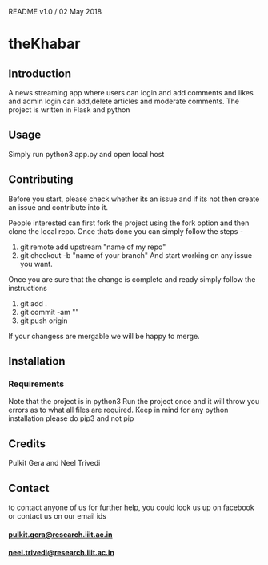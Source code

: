 README v1.0 / 02 May 2018

# theKhabar

## Introduction

A news streaming app where users can login and add comments and likes and admin login can add,delete articles and moderate comments. The project is written in Flask and python

## Usage

Simply run python3 app.py and open local host

## Contributing

Before you start, please check whether its an issue and if its not then create an issue and contribute into it.

People interested can first fork the project using the fork option and then clone the local repo. Once thats done you can simply follow the steps - 
1. git remote add upstream "name of my repo"
2. git checkout -b "name of your branch"
And start working on any issue you want.

Once you are sure that the change is complete and ready simply follow the instructions
1. git add .
2. git commit -am "<some suitable message>" 
3. git push origin <branch name>

If your changess are mergable we will be happy to merge.


## Installation

### Requirements
Note that the project is in python3
Run the project once and it will throw you errors as to what all files are required. Keep in mind for any python installation please do pip3 and not pip 

## Credits

Pulkit Gera and Neel Trivedi

## Contact

to contact anyone of us for further help, you could look us up on facebook or contact us on our email ids
#### pulkit.gera@research.iiit.ac.in
#### neel.trivedi@research.iiit.ac.in
